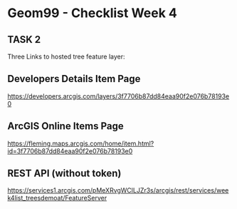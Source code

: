 # Geom99 - Checklist Week 4

## TASK 2
Three Links to hosted tree feature layer: 

## Developers Details Item Page
https://developers.arcgis.com/layers/3f7706b87dd84eaa90f2e076b78193e0

## ArcGIS Online Items Page
https://fleming.maps.arcgis.com/home/item.html?id=3f7706b87dd84eaa90f2e076b78193e0

## REST API (without token)
https://services1.arcgis.com/pMeXRvgWClLJZr3s/arcgis/rest/services/week4list_treesdemoat/FeatureServer